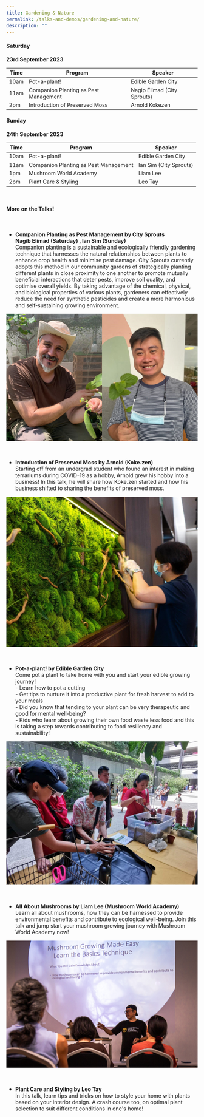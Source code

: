 ```yaml
---
title: Gardening & Nature
permalink: /talks-and-demos/gardening-and-nature/
description: ""
---
```

#### Saturday
**23rd September 2023** <br>

| Time | Program | Speaker |
| -------- | -------- | -------- |
| 10am | Pot-a-plant! | Edible Garden City |
| 11am | Companion Planting as Pest Management | Nagip Elimad (City Sprouts) |
| 2pm | Introduction of Preserved Moss  |  Arnold Kokezen  |


#### Sunday
**24th September 2023** <br>

| Time | Program | Speaker |
| -------- | -------- | -------- |
| 10am | Pot-a-plant! | Edible Garden City |
| 11am | Companion Planting as Pest Management | Ian Sim (City Sprouts) |
| 1pm | Mushroom World Academy  |  Liam Lee  |
| 2pm | Plant Care &amp; Styling  |  Leo Tay  |



<br>


#### More on the Talks!

<br>

* **Companion Planting as Pest Management by City Sprouts <br>Nagib Elimad (Saturday) , Ian Sim (Sunday)**
<br>Companion planting is a sustainable and ecologically friendly gardening technique that harnesses the natural relationships between plants to enhance crop health and minimise pest damage. City Sprouts currently adopts this method in our community gardens of strategically planting different plants in close proximity to one another to promote mutually beneficial interactions that deter pests, improve soil quality, and optimise overall yields. By taking advantage of the chemical, physical, and biological properties of various plants, gardeners can effectively reduce the need for synthetic pesticides and create a more harmonious and self-sustaining growing environment.

![Nagib Elimad &amp; Ian Sim](/images/montage%202.png)

<br>

* **Introduction of Preserved Moss by Arnold (Koke.zen)** <br> Starting off from an undergrad student who found an interest in making terrariums during COVID-19 as a hobby, Arnold grew his hobby into a business! In this talk, he will share how Koke.zen started and how his business shifted to sharing the benefits of preserved moss.

![Moss Preservation](/images/moss%20preservation%20-%20kokezen%202.jpg)

<br>

* **Pot-a-plant! by Edible Garden City**
<br>Come pot a plant to take home with you and start your edible growing journey! 
<br> - Learn how to pot a cutting
<br> - Get tips to nurture it into a productive plant for fresh harvest to add to your meals
<br> - Did you know that tending to your plant can be very therapeutic and good for mental well-being?
<br> - Kids who learn about growing their own food waste less food and this is taking a step towards contributing to food resiliency and sustainability!

![Edible Garden City](/images/edb%20photo2.jpg)

<br>

* **All About Mushrooms by Liam Lee (Mushroom World Academy)**
<br>Learn all about mushrooms, how they can be harnessed to provide environmental benefits and contribute to ecological well-being. Join this talk and jump start your mushroom growing journey with Mushroom World Academy now!

![Mushroom](/images/img_0944.jpg)

<br>


* **Plant Care and Styling by Leo Tay** <br>
In this talk, learn tips and tricks on how to style your home with plants based on your interior design. A crash course too, on optimal plant selection to suit different conditions in one's home!